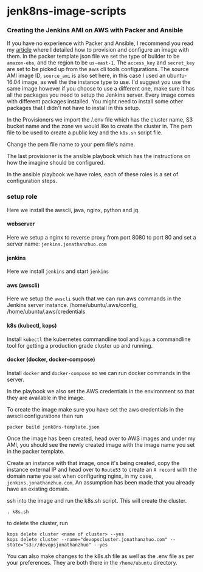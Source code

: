 # jenk8ns-image-scripts

### Creating the Jenkins AMI on AWS with Packer and Ansible

If you have no experience with Packer and Ansible, I recommend you read my [article](https://medium.com/@Thegaijin/configuration-and-change-management-with-packer-and-ansible-f0a16677e28f) where I detailed how to provision and configure an image with them.
In the packer template json file we set the type of builder to be `amazon-ebs`, and the region to be `us-east-1`.
The `access_key` and `secret_key` are set to be picked up from the aws cli tools configurations.
The source AMI image ID, `source_ami` is also set here, in this case I used an ubuntu-16.04 image, as well the the instance type to use. I'd suggest you use the same image however if you choose to use a different one, make sure it has all the packages you need to setup the Jenkins server. Every image comes with different packages installed. You might need to install some other packages that I didn't not have to install in this setup.

In the Provisioners we import the /.env file which has the cluster name, S3 bucket name and the zone we would like to create the cluster in. The pem file to be used to create a public key and the `k8s.sh` script file.

Change the pem file name to your pem file's name.

The last provisioner is the ansible playbook which has the instructions on how the imagine should be configured.

In the ansible playbook we have roles, each of these roles is a set of configuration steps.

### setup role

Here we install the awscli, java, nginx, python and jq.

#### webserver

Here we setup a nginx to reverse proxy from port 8080 to port 80 and set a server name: `jenkins.jonathanzhuo.com`

#### jenkins

Here we install `jenkins` and start `jenkins`

#### aws (awscli)

Here we setup the `awscli` such that we can run aws commands in the Jenkins server instance. /home/ubuntu/.aws/config, /home/ubuntu/.aws/credentials

#### k8s (kubectl, kops)

Install `kubectl` the kubernetes commandline tool and `kops` a commandline tool for getting a production grade cluster up and running.

#### docker (docker, docker-compose)

Install `docker` and `docker-compose` so we can run docker commands in the server.

In the playbook we also set the AWS credentials in the environment so that they are available in the image.

To create the image make sure you have set the aws credentials in the awscli configurations then run

    packer build jenk8ns-template.json

Once the image has been created, head over to AWS images and under my AMI, you should see the newly created image with the image name you set in the packer template.

Create an instance with that image, once it's being created, copy the instance external IP and head over to `Route53` to create an `A record` with the domain name you set when configuring nginx, in my case, `jenkins.jonathanzhuo.com`. An assumption has been made that you already have an existing domain.

ssh into the image and run the k8s.sh script. This will create the cluster.

    . k8s.sh

to delete the cluster, run

    kops delete cluster <name of cluster> --yes
    kops delete cluster --name="devopscluster.jonathanzhuo.com" --state="s3://devopsjonathanzhuo" --yes

You can also make changes to the k8s.sh file as well as the .env file as per your preferences. They are both there in the `/home/ubuntu` directory.
